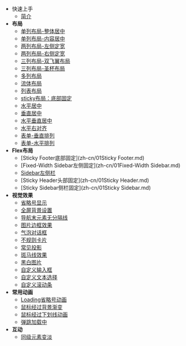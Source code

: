- 快速上手
  - [简介](zh-cn/README.md)
- <b>布局</b>
  - [单列布局-整体居中](zh-cn/01单列布局-整体居中.md)
  - [单列布局-内容居中](zh-cn/01单列布局-内容居中.md)
  - [两列布局-左侧定宽](zh-cn/02两列布局-左侧定宽.md)
  - [两列布局-右侧定宽](zh-cn/03两列布局-右侧定宽.md)
  - [三列布局-双飞翼布局](zh-cn/04三列布局-双飞翼布局.md)
  - [三列布局-圣杯布局](zh-cn/04三列布局-圣杯布局.md)
  - [多列布局](zh-cn/06多列布局.md)
  - [流体布局](zh-cn/04流体布局.md)
  - [列表布局](zh-cn/04列表布局.md)
  - [sticky布局：底部固定](zh-cn/11sticky布局：底部固定.md)
  - [水平居中](zh-cn/08水平居中.md)
  - [垂直居中](zh-cn/08垂直居中.md)
  - [水平垂直居中](zh-cn/09水平垂直居中.md)
  - [水平右对齐](zh-cn/10水平右对齐.md)
  <!-- - [九宫格布局](zh-cn/07九宫格布局.md) -->
  - [表单-垂直排列](zh-cn/12表单-垂直排列.md)
  - [表单-水平排列](zh-cn/13表单-水平排列.md)
- <b>Flex布局</b>
  - [Sticky Footer底部固定](zh-cn/01Sticky Footer.md)
  - [Fixed-Width Sidebar左侧固定](zh-cn/01Fixed-Width Sidebar.md)
  - [Sidebar左侧栏](zh-cn/01Sidebar.md)
  - [Sticky Header头部固定](zh-cn/01Sticky Header.md)
  - [Sticky Sidebar侧栏固定](zh-cn/01Sticky Sidebar.md)
- <b>视觉效果</b>
  - [省略号显示](zh-cn/省略号.md)
  - [全屏背景设置](zh-cn/全屏背景设置.md)
  - [导航末元素无分隔线](zh-cn/导航末元素无分隔线.md) 
  - [图片边框效果](zh-cn/图片边框效果.md)
  - [气泡对话框](zh-cn/气泡对话框.md)
  - [不规则卡片](zh-cn/不规则卡片.md)
  - [常见投影](zh-cn/常见投影.md)
  - [斑马线效果](zh-cn/斑马线效果.md)
  - [黑白图片](zh-cn/黑白图片.md)
  - [自定义输入框](zh-cn/自定义输入框.md)
  - [自定义文本选择](zh-cn/自定义文本选择.md)
  - [自定义滚动条](zh-cn/自定义滚动条.md)
- <b>常用动画</b>
   - [Loading省略号动画](zh-cn/loading省略号动画.md)
   - [鼠标经过背景渐变](zh-cn/鼠标经过背景渐变.md)
   - [鼠标经过下划线动画](zh-cn/鼠标经过下划线动画.md)
   - [弹跳加载中](zh-cn/弹跳加载中.md)
- <b>互动</b>
   - [同级元素变淡](zh-cn/同级兄弟元素变淡.md)